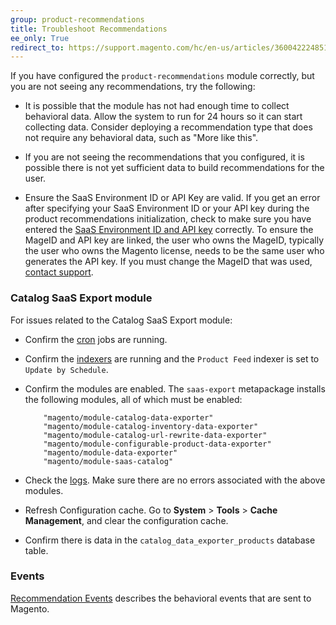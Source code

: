 ```yaml
---
group: product-recommendations
title: Troubleshoot Recommendations
ee_only: True
redirect_to: https://support.magento.com/hc/en-us/articles/360042224851
---
```


If you have configured the `product-recommendations` module correctly, but you are not seeing any recommendations, try the following:

-  It is possible that the module has not had enough time to collect behavioral data. Allow the system to run for 24 hours so it can start collecting data. Consider deploying a recommendation type that does not require any behavioral data, such as "More like this".

-  If you are not seeing the recommendations that you configured, it is possible there is not yet sufficient data to build recommendations for the user.

-  Ensure the SaaS Environment ID or API Key are valid. If you get an error after specifying your SaaS Environment ID or your API key during the product recommendations initialization, check to make sure you have entered the [SaaS Environment ID and API key](https://docs.magento.com/m2/ce/user_guide/configuration/services/saas.html) correctly. To ensure the MageID and API key are linked, the user who owns the MageID, typically the user who owns the Magento license, needs to be the same user who generates the API key. If you must change the MageID that was used, [contact support](https://support.magento.com/hc/en-us).

### Catalog SaaS Export module

For issues related to the Catalog SaaS Export module:

-  Confirm the [cron](https://devdocs.magento.com/guides/v2.3/config-guide/cli/config-cli-subcommands-cron.html) jobs are running.

-  Confirm the [indexers](https://devdocs.magento.com/guides/v2.3/config-guide/cli/config-cli-subcommands-index.html) are running and the `Product Feed` indexer is set to `Update by Schedule`.

-  Confirm the modules are enabled. The `saas-export` metapackage installs the following modules, all of which must be enabled:

   ```text
       "magento/module-catalog-data-exporter"
       "magento/module-catalog-inventory-data-exporter"
       "magento/module-catalog-url-rewrite-data-exporter"
       "magento/module-configurable-product-data-exporter"
       "magento/module-data-exporter"
       "magento/module-saas-catalog"
   ```

-  Check the [logs](https://devdocs.magento.com/guides/v2.3/config-guide/cli/logging.html). Make sure there are no errors associated with the above modules.

-  Refresh Configuration cache. Go to **System** > **Tools** > **Cache Management**, and clear the configuration cache.

-  Confirm there is data in the `catalog_data_exporter_products` database table.

### Events

[Recommendation Events](https://devdocs.magento.com/recommendations/verify.html) describes the behavioral events that are sent to Magento.
